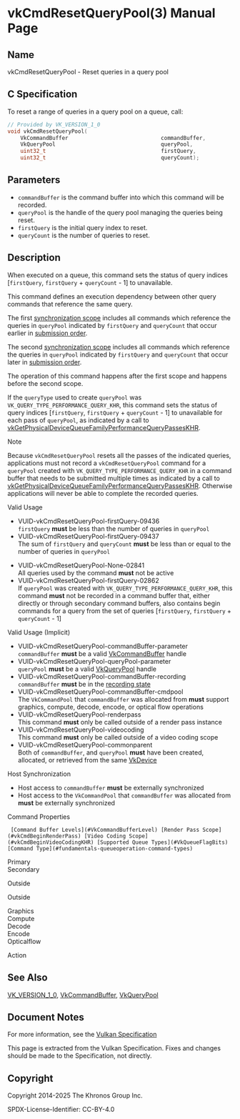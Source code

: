 # vkCmdResetQueryPool(3) Manual Page

## Name

vkCmdResetQueryPool - Reset queries in a query pool



## [](#_c_specification)C Specification

To reset a range of queries in a query pool on a queue, call:

```c++
// Provided by VK_VERSION_1_0
void vkCmdResetQueryPool(
    VkCommandBuffer                             commandBuffer,
    VkQueryPool                                 queryPool,
    uint32_t                                    firstQuery,
    uint32_t                                    queryCount);
```

## [](#_parameters)Parameters

- `commandBuffer` is the command buffer into which this command will be recorded.
- `queryPool` is the handle of the query pool managing the queries being reset.
- `firstQuery` is the initial query index to reset.
- `queryCount` is the number of queries to reset.

## [](#_description)Description

When executed on a queue, this command sets the status of query indices \[`firstQuery`, `firstQuery` + `queryCount` - 1] to unavailable.

This command defines an execution dependency between other query commands that reference the same query.

The first [synchronization scope](https://registry.khronos.org/vulkan/specs/latest/html/vkspec.html#synchronization-dependencies-scopes) includes all commands which reference the queries in `queryPool` indicated by `firstQuery` and `queryCount` that occur earlier in [submission order](https://registry.khronos.org/vulkan/specs/latest/html/vkspec.html#synchronization-submission-order).

The second [synchronization scope](https://registry.khronos.org/vulkan/specs/latest/html/vkspec.html#synchronization-dependencies-scopes) includes all commands which reference the queries in `queryPool` indicated by `firstQuery` and `queryCount` that occur later in [submission order](https://registry.khronos.org/vulkan/specs/latest/html/vkspec.html#synchronization-submission-order).

The operation of this command happens after the first scope and happens before the second scope.

If the `queryType` used to create `queryPool` was `VK_QUERY_TYPE_PERFORMANCE_QUERY_KHR`, this command sets the status of query indices \[`firstQuery`, `firstQuery` + `queryCount` - 1] to unavailable for each pass of `queryPool`, as indicated by a call to [vkGetPhysicalDeviceQueueFamilyPerformanceQueryPassesKHR](https://registry.khronos.org/vulkan/specs/latest/man/html/vkGetPhysicalDeviceQueueFamilyPerformanceQueryPassesKHR.html).

Note

Because `vkCmdResetQueryPool` resets all the passes of the indicated queries, applications must not record a `vkCmdResetQueryPool` command for a `queryPool` created with `VK_QUERY_TYPE_PERFORMANCE_QUERY_KHR` in a command buffer that needs to be submitted multiple times as indicated by a call to [vkGetPhysicalDeviceQueueFamilyPerformanceQueryPassesKHR](https://registry.khronos.org/vulkan/specs/latest/man/html/vkGetPhysicalDeviceQueueFamilyPerformanceQueryPassesKHR.html). Otherwise applications will never be able to complete the recorded queries.

Valid Usage

- [](#VUID-vkCmdResetQueryPool-firstQuery-09436)VUID-vkCmdResetQueryPool-firstQuery-09436  
  `firstQuery` **must** be less than the number of queries in `queryPool`
- [](#VUID-vkCmdResetQueryPool-firstQuery-09437)VUID-vkCmdResetQueryPool-firstQuery-09437  
  The sum of `firstQuery` and `queryCount` **must** be less than or equal to the number of queries in `queryPool`

<!--THE END-->

- [](#VUID-vkCmdResetQueryPool-None-02841)VUID-vkCmdResetQueryPool-None-02841  
  All queries used by the command **must** not be active
- [](#VUID-vkCmdResetQueryPool-firstQuery-02862)VUID-vkCmdResetQueryPool-firstQuery-02862  
  If `queryPool` was created with `VK_QUERY_TYPE_PERFORMANCE_QUERY_KHR`, this command **must** not be recorded in a command buffer that, either directly or through secondary command buffers, also contains begin commands for a query from the set of queries \[`firstQuery`, `firstQuery` + `queryCount` - 1]

Valid Usage (Implicit)

- [](#VUID-vkCmdResetQueryPool-commandBuffer-parameter)VUID-vkCmdResetQueryPool-commandBuffer-parameter  
  `commandBuffer` **must** be a valid [VkCommandBuffer](https://registry.khronos.org/vulkan/specs/latest/man/html/VkCommandBuffer.html) handle
- [](#VUID-vkCmdResetQueryPool-queryPool-parameter)VUID-vkCmdResetQueryPool-queryPool-parameter  
  `queryPool` **must** be a valid [VkQueryPool](https://registry.khronos.org/vulkan/specs/latest/man/html/VkQueryPool.html) handle
- [](#VUID-vkCmdResetQueryPool-commandBuffer-recording)VUID-vkCmdResetQueryPool-commandBuffer-recording  
  `commandBuffer` **must** be in the [recording state](#commandbuffers-lifecycle)
- [](#VUID-vkCmdResetQueryPool-commandBuffer-cmdpool)VUID-vkCmdResetQueryPool-commandBuffer-cmdpool  
  The `VkCommandPool` that `commandBuffer` was allocated from **must** support graphics, compute, decode, encode, or optical flow operations
- [](#VUID-vkCmdResetQueryPool-renderpass)VUID-vkCmdResetQueryPool-renderpass  
  This command **must** only be called outside of a render pass instance
- [](#VUID-vkCmdResetQueryPool-videocoding)VUID-vkCmdResetQueryPool-videocoding  
  This command **must** only be called outside of a video coding scope
- [](#VUID-vkCmdResetQueryPool-commonparent)VUID-vkCmdResetQueryPool-commonparent  
  Both of `commandBuffer`, and `queryPool` **must** have been created, allocated, or retrieved from the same [VkDevice](https://registry.khronos.org/vulkan/specs/latest/man/html/VkDevice.html)

Host Synchronization

- Host access to `commandBuffer` **must** be externally synchronized
- Host access to the `VkCommandPool` that `commandBuffer` was allocated from **must** be externally synchronized

Command Properties

     [Command Buffer Levels](#VkCommandBufferLevel) [Render Pass Scope](#vkCmdBeginRenderPass) [Video Coding Scope](#vkCmdBeginVideoCodingKHR) [Supported Queue Types](#VkQueueFlagBits) [Command Type](#fundamentals-queueoperation-command-types)

Primary  
Secondary

Outside

Outside

Graphics  
Compute  
Decode  
Encode  
Opticalflow

Action

## [](#_see_also)See Also

[VK\_VERSION\_1\_0](https://registry.khronos.org/vulkan/specs/latest/man/html/VK_VERSION_1_0.html), [VkCommandBuffer](https://registry.khronos.org/vulkan/specs/latest/man/html/VkCommandBuffer.html), [VkQueryPool](https://registry.khronos.org/vulkan/specs/latest/man/html/VkQueryPool.html)

## [](#_document_notes)Document Notes

For more information, see the [Vulkan Specification](https://registry.khronos.org/vulkan/specs/latest/html/vkspec.html#vkCmdResetQueryPool)

This page is extracted from the Vulkan Specification. Fixes and changes should be made to the Specification, not directly.

## [](#_copyright)Copyright

Copyright 2014-2025 The Khronos Group Inc.

SPDX-License-Identifier: CC-BY-4.0
